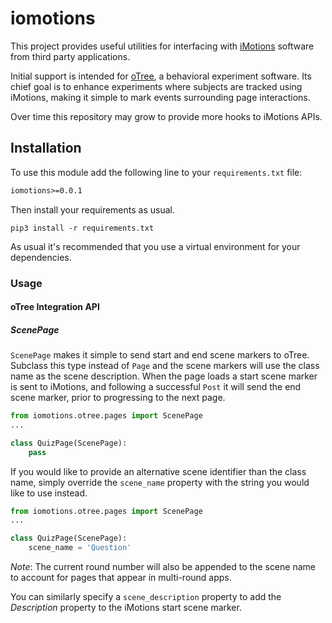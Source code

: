 # iomotions

This project provides useful utilities for interfacing with [iMotions](https://imotions.com/) software from third party
applications.

Initial support is intended for [oTree](http://otree.org/), a behavioral experiment software. Its chief goal is to 
enhance experiments where subjects are tracked using iMotions, making it simple to mark events surrounding page 
interactions.

Over time this repository may grow to provide more hooks to iMotions APIs.

## Installation
To use this module add the following line to your `requirements.txt` file:

```requirements.txt
iomotions>=0.0.1
```

Then install your requirements as usual.

```shell script
pip3 install -r requirements.txt
```

As usual it's recommended that you use a virtual environment for your dependencies.

### Usage

#### oTree Integration API

##### ScenePage
`ScenePage` makes it simple to send start and end scene markers to oTree. Subclass this type instead of `Page` and the
scene markers will use the class name as the scene description. When the page loads a start scene marker is sent to 
iMotions, and following a successful `Post` it will send the end scene marker, prior to progressing to the next page.

```python
from iomotions.otree.pages import ScenePage
...

class QuizPage(ScenePage):
    pass
```

If you would like to provide an alternative scene identifier than the class name, simply override the `scene_name` 
property with the string you would like to use instead.

```python
from iomotions.otree.pages import ScenePage
...

class QuizPage(ScenePage):
    scene_name = 'Question'
```

_Note_: The current round number will also be appended to the 
scene name to account for pages that appear in multi-round apps.

You can similarly specify a `scene_description` property to add the _Description_ property to the iMotions start scene marker.
